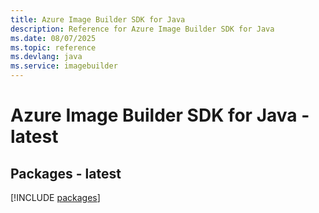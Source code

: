 ```yaml
---
title: Azure Image Builder SDK for Java
description: Reference for Azure Image Builder SDK for Java
ms.date: 08/07/2025
ms.topic: reference
ms.devlang: java
ms.service: imagebuilder
---
```

# Azure Image Builder SDK for Java - latest
## Packages - latest
[!INCLUDE [packages](image-builder-index.md)]